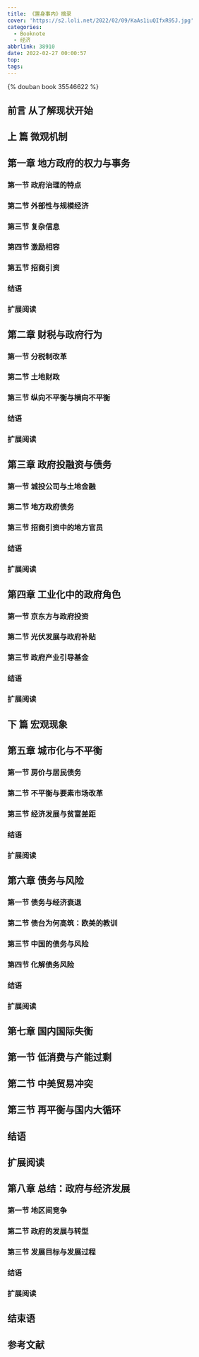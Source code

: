 ```yaml
---
title: 《置身事内》摘录
cover: 'https://s2.loli.net/2022/02/09/KaAs1iuQIfxR95J.jpg'
categories:
  - Booknote 
  - 经济
abbrlink: 38910
date: 2022-02-27 00:00:57
top:
tags:
---
```


{% douban book 35546622 %}


## 前言 从了解现状开始

## 上 篇 微观机制

## 第一章 地方政府的权力与事务
### 第一节 政府治理的特点
### 第二节 外部性与规模经济
### 第三节 复杂信息
### 第四节 激励相容
### 第五节 招商引资
### 结语
### 扩展阅读

## 第二章 财税与政府行为
### 第一节 分税制改革
### 第二节 土地财政
### 第三节 纵向不平衡与横向不平衡
### 结语
### 扩展阅读

## 第三章 政府投融资与债务
### 第一节 城投公司与土地金融
### 第二节 地方政府债务
### 第三节 招商引资中的地方官员
### 结语
### 扩展阅读

## 第四章 工业化中的政府角色
### 第一节 京东方与政府投资
### 第二节 光伏发展与政府补贴
### 第三节 政府产业引导基金
### 结语
### 扩展阅读

## 下 篇 宏观现象

## 第五章 城市化与不平衡
### 第一节 房价与居民债务
### 第二节 不平衡与要素市场改革
### 第三节 经济发展与贫富差距
### 结语
### 扩展阅读

## 第六章 债务与风险
### 第一节 债务与经济衰退
### 第二节 债台为何高筑：欧美的教训
### 第三节 中国的债务与风险
### 第四节 化解债务风险
### 结语
### 扩展阅读

## 第七章 国内国际失衡
## 第一节 低消费与产能过剩
## 第二节 中美贸易冲突
## 第三节 再平衡与国内大循环
## 结语
## 扩展阅读

## 第八章 总结：政府与经济发展
### 第一节 地区间竞争
### 第二节 政府的发展与转型
### 第三节 发展目标与发展过程
### 结语
### 扩展阅读

## 结束语
## 参考文献
